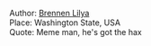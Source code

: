Author: [Brennen Lilya](https://github.com/LarsTheHacker)<br/>
Place: Washington State, USA<br/>
Quote: Meme man, he's got the hax<br/>
</br>
